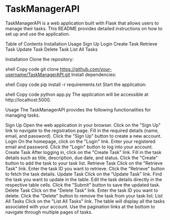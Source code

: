 # TaskManagerAPI
TaskManagerAPI is a web application built with Flask that allows users to manage their tasks. This README provides detailed instructions on how to set up and use the application.

Table of Contents
Installation
Usage
Sign Up
Login
Create Task
Retrieve Task
Update Task
Delete Task
List All Tasks

Installation
Clone the repository:

shell
Copy code
git clone https://github.com/your-username/TaskManagerAPI.git
Install dependencies:

shell
Copy code
pip install -r requirements.txt
Start the application:

shell
Copy code
python app.py
The application will be accessible at http://localhost:5000.

Usage
The TaskManagerAPI provides the following functionalities for managing tasks.

Sign Up
Open the web application in your browser.
Click on the "Sign Up" link to navigate to the registration page.
Fill in the required details (name, email, and password).
Click the "Sign Up" button to create a new account.
Login
On the homepage, click on the "Login" link.
Enter your registered email and password.
Click the "Login" button to log into your account.
Create Task
After logging in, click on the "Create Task" link.
Fill in the task details such as title, description, due date, and status.
Click the "Create" button to add the task to your task list.
Retrieve Task
Click on the "Retrieve Task" link.
Enter the task ID you want to retrieve.
Click the "Retrieve" button to fetch the task details.
Update Task
Click on the "Update Task" link.
Find the task you want to update in the table.
Edit the task details directly in the respective table cells.
Click the "Submit" button to save the updated task.
Delete Task
Click on the "Delete Task" link.
Enter the task ID you want to delete.
Click the "Delete" button to remove the task from your task list.
List All Tasks
Click on the "List All Tasks" link.
The table will display all the tasks associated with your account.
Use the pagination links at the bottom to navigate through multiple pages of tasks.
